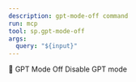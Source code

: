 ```yaml
---
description: gpt-mode-off command
run: mcp
tool: sp.gpt-mode-off
args:
  query: "${input}"
---
```


🔴 GPT Mode Off
Disable GPT mode
